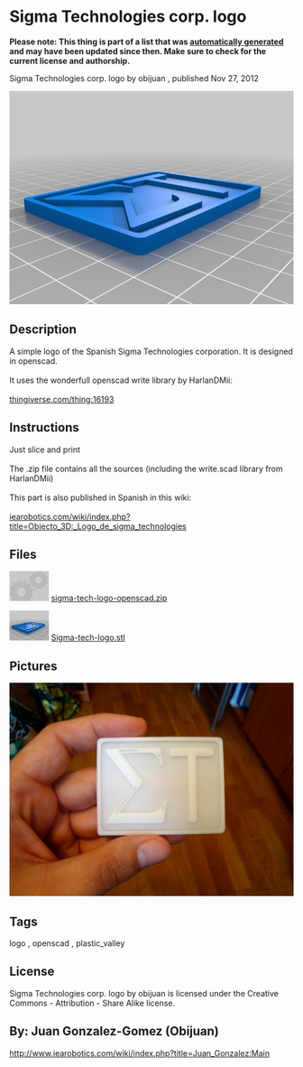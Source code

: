 Sigma Technologies corp. logo
===============
**Please note: This thing is part of a list that was [automatically generated](https://github.com/carlosgs/export-things) and may have been updated since then. Make sure to check for the current license and authorship.**  

Sigma Technologies corp. logo  by obijuan , published Nov 27, 2012

![Image](img/Sigma-tech-logo_display_large.jpg)

Description
--------
A simple logo of the Spanish Sigma Technologies corporation. It is designed in openscad. <br />
<br />
It uses the wonderfull openscad write library by HarlanDMii:<br />
<br />
<a href="http://www.thingiverse.com/thing:16193" target="_blank" rel="nofollow">thingiverse.com/thing:16193</a><br />

Instructions
--------
Just slice and print<br />
<br />
The .zip file contains all the sources (including the write.scad library from HarlanDMii)<br />
<br />
This part is also published in Spanish in this wiki:<br />
<br />
<a href="http://www.iearobotics.com/wiki/index.php?title=Objecto_3D:_Logo_de_sigma_technologies" target="_blank" rel="nofollow">iearobotics.com/wiki/index.php?title=Objecto_3D:_Logo_de_sigma_technologies</a>

Files
--------
[![Image](img/Gears_preview_tinycard.jpg)](sigma-tech-logo-openscad.zip)
 [ sigma-tech-logo-openscad.zip](sigma-tech-logo-openscad.zip)  

[![Image](img/Sigma-tech-logo_preview_tinycard.jpg)](Sigma-tech-logo.stl)
 [ Sigma-tech-logo.stl](Sigma-tech-logo.stl)  



Pictures
--------
![Image](img/DSC01868_display_large.jpg)


Tags
--------
logo , openscad , plastic_valley  

  

License
--------
Sigma Technologies corp. logo by obijuan is licensed under the Creative Commons - Attribution - Share Alike license.  



By: Juan Gonzalez-Gomez (Obijuan)
--------
<http://www.iearobotics.com/wiki/index.php?title=Juan_Gonzalez:Main>